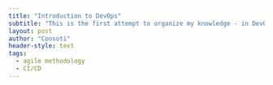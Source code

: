 ```yaml
---
title: "Introduction to DevOps"
subtitle: "This is the first attempt to organize my knowledge - in DevOps"
layout: post
author: "Coosoti"
header-style: text
tags:
  - agile methodology
  - CI/CD
--- 
```

